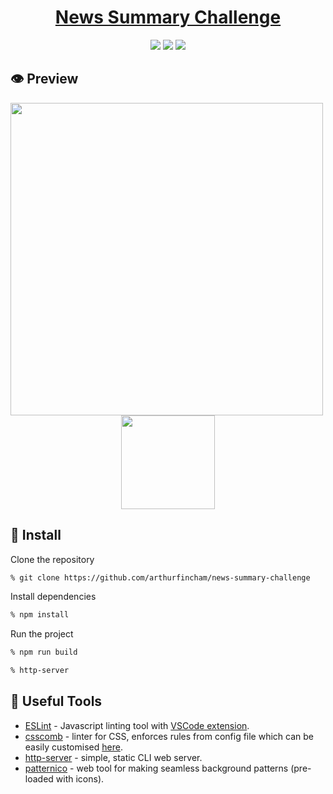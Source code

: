 
<div align="center">

# [News Summary Challenge](https://summary-of-news.herokuapp.com/)

![](https://img.shields.io/github/last-commit/arthurfincham/news-summary-challenge)
![](https://img.shields.io/github/languages/count/arthurfincham/news-summary-challenge)
![](https://img.shields.io/github/languages/code-size/arthurfincham/news-summary-challenge)

</div>

## :eye: Preview

<div align="center">

<img src="public/resources/images/preview.gif" width="500px" align="left">


<img src="public/resources/images/mob_preview.gif" width="150px" >


</div>




## :electric_plug: Install
Clone the repository
``` bash
% git clone https://github.com/arthurfincham/news-summary-challenge
```
Install dependencies
``` bash
% npm install
```
Run the project
``` bash
% npm run build
```
``` bash
% http-server
```

## :hammer: Useful Tools
* [ESLint](https://eslint.org/) - Javascript linting tool with [VSCode extension](https://marketplace.visualstudio.com/items?itemName=dbaeumer.vscode-eslint).
* [csscomb](https://www.npmjs.com/package/csscomb) - linter for CSS, enforces rules from config file which can be easily customised [here](https://csscomb.herokuapp.com/config).
* [http-server](https://www.npmjs.com/package/http-server) - simple, static CLI web server.
* [patternico](https://patternico.com/) - web tool for making seamless background patterns (pre-loaded with icons).